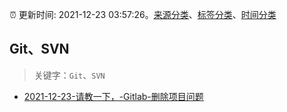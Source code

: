 :alarm_clock: 更新时间: 2021-12-23 03:57:26。[来源分类](../README.md)、[标签分类](../TAGS.md)、[时间分类](../TIMELINE.md)

## Git、SVN


> 关键字：`Git`、`SVN`



- [2021-12-23-请教一下，-Gitlab-删除项目问题](https://www.v2ex.com/t/823921) 